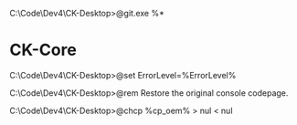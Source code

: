 
C:\Code\Dev4\CK-Desktop>@git.exe %*
# CK-Core #
C:\Code\Dev4\CK-Desktop>@set ErrorLevel=%ErrorLevel%

C:\Code\Dev4\CK-Desktop>@rem Restore the original console codepage.

C:\Code\Dev4\CK-Desktop>@chcp %cp_oem% > nul < nul
